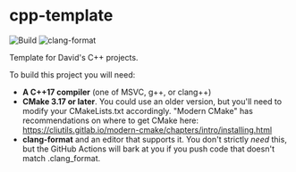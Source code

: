 # cpp-template

![Build](https://github.com/dholmes215/cpp-template/actions/workflows/build.yml/badge.svg) ![clang-format](https://github.com/dholmes215/cpp-template/actions/workflows/clang-format.yml/badge.svg)

Template for David's C++ projects.

To build this project you will need:

* **A C++17 compiler** (one of MSVC, g++, or clang++)
* **CMake 3.17 or later**.  You could use an older version, but you'll need to modify your CMakeLists.txt accordingly.  "Modern CMake" has recommendations on where to get CMake here: <https://cliutils.gitlab.io/modern-cmake/chapters/intro/installing.html>
* **clang-format** and an editor that supports it.  You don't strictly _need_ this, but the GitHub Actions will bark at you if you push code that doesn't match .clang_format.
